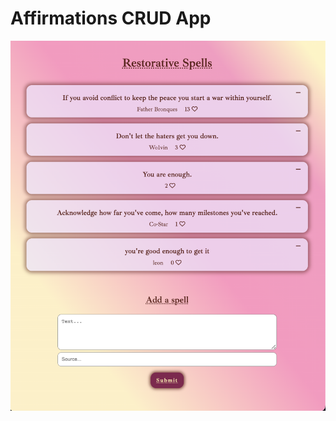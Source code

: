 # Affirmations CRUD App

![View of Affirmations website](https://github.com/wo1vin/affirmations/blob/main/affirmations-view.png?raw=true)
